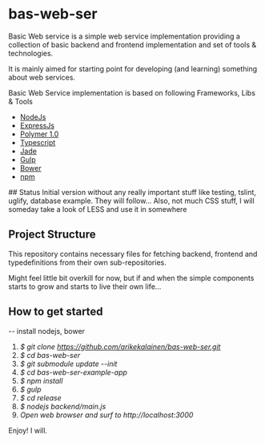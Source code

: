 # bas-web-ser

Basic Web service is a simple web service implementation providing a collection of basic backend and frontend implementation and set of tools & technologies.  

It is mainly aimed for starting point for developing (and learning) something about web services.

Basic Web Service implementation is based on following Frameworks, Libs & Tools

* [NodeJs](https://nodejs.org/)
* [ExpressJs](http://expressjs.com/)
* [Polymer 1.0](https://www.polymer-project.org/1.0/)
* [Typescript](http://www.typescriptlang.org/)
* [Jade](http://jade-lang.com/)
* [Gulp](http://gulpjs.com/)
* [Bower](http://gulpjs.com/)
* [npm](https://www.npmjs.com/)


## Status
Initial version without any really important stuff like testing, tslint, uglify, database example. They will follow...
Also, not much CSS stuff, I will someday take a look of LESS and use it in somewhere


## Project Structure
This repository contains necessary files for fetching backend, frontend and typedefinitions from their own sub-repositories.

Might feel little bit overkill for now, but if and when the simple components starts to grow and starts to live their own life...

## How to get started
-- install nodejs, bower
1. *$ git clone https://github.com/arikekalainen/bas-web-ser.git*
2. *$ cd bas-web-ser*
3. *$ git submodule update --init*
4. *$ cd bas-web-ser-example-app*
5. *$ npm install*
6. *$ gulp*
7. *$ cd release*
8. *$ nodejs backend/main.js*
9. *Open web browser and surf to http://localhost:3000*

Enjoy! I will.

